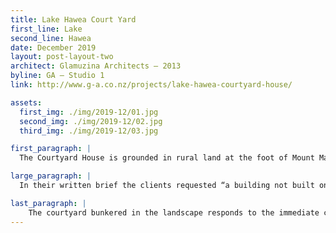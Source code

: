```yaml
---
title: Lake Hawea Court Yard
first_line: Lake
second_line: Hawea
date: December 2019
layout: post-layout-two
architect: Glamuzina Architects – 2013
byline: GA – Studio 1
link: http://www.g-a.co.nz/projects/lake-hawea-courtyard-house/

assets:
  first_img: ./img/2019-12/01.jpg
  second_img: ./img/2019-12/02.jpg
  third_img: ./img/2019-12/03.jpg

first_paragraph: |
  The Courtyard House is grounded in rural land at the foot of Mount Maude in the Otago region. The house is an enquiry into where a site begins and ends – how to define the edges of the project and the way that landscape may be inhabited. Firmly dug into the earth, its low form and simple square plan recalls the modest language of early settler buildings in the region that utilize low slung, stone construction to deal with the extreme environment.

large_paragraph: |
  In their written brief the clients requested “a building not built on a domestic scale, that might have been part of a bigger building that sits on the ground with weight and permanence”.  The couple planned to retire to the house so spaces were described by unusual titles, such as the quiet room and the music room that represented their respective hobbies.

last_paragraph: |
    The courtyard bunkered in the landscape responds to the immediate context within which it is placed and allows the building to address continuous enclosure and protection from the prevailing north east wind. As Ted McCoy once commented: “The good thing about isolation [is that] one had to learn for oneself, by looking at surroundings.” The courtyard house reflects these values.
---
```

